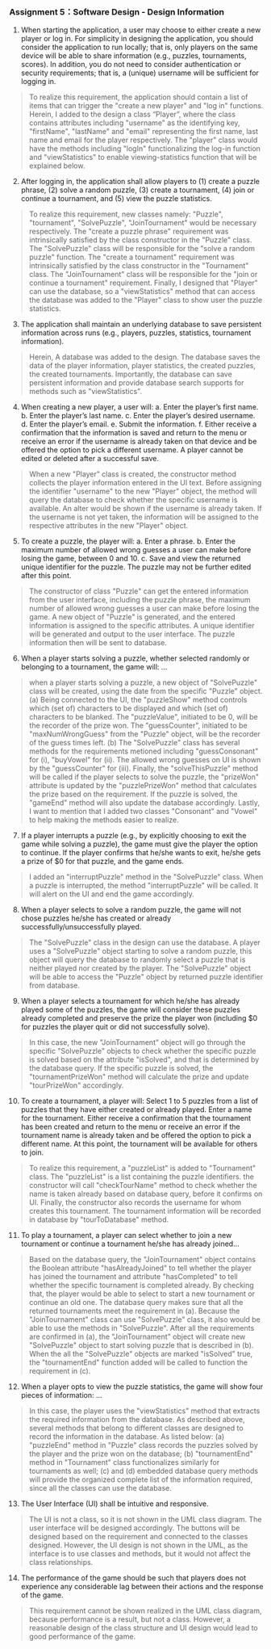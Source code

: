 ### Assignment 5：Software Design - Design Information
1. When starting the application, a user may choose to either create a new player or log in.  For simplicity in designing the application, you should consider the application to run locally; that is, only players on the same device will be able to share information (e.g., puzzles, tournaments, scores). In addition, you do not need to consider authentication or security requirements; that is, a (unique) username will be sufficient for logging in.
>To realize this requirement, the application should contain a list of items that can trigger the "create a new player" and "log in" functions. Herein, I added to the design a class “Player”, where the class contains attributes including "username" as the identifying key, "firstName", "lastName" and "email" representing the first name, last name and email for the player respectively. The "player" class would have the methods including "logIn" functionalizing the log-in function and "viewStatistics" to enable viewing-statistics function that will be explained below.

2. After logging in, the application shall allow players to (1) create a puzzle phrase, (2) solve a random puzzle, (3) create a tournament, (4) join or continue a tournament, and (5) view the puzzle statistics.
>To realize this requirement, new classes namely: "Puzzle", "tournament", "SolvePuzzle", "JoinTournament" would be necessary respectively. The "create a puzzle phrase" requirement was intrinsically satisfied by the class constructor in the "Puzzle" class. The "SolvePuzzle" class will be responsible for the "solve a random puzzle" function. The "create a tournament" requirement was intrinsically satisfied by the class constructor in the "Tournament" class. The "JoinTournament" class will be responsible for the "join or continue a tournament" requirement. Finally, I designed that "Player" can use the database, so a "viewStatistics" method that can access the database was added to the "Player" class to show user the puzzle statistics.

3. The application shall maintain an underlying database to save persistent information across runs (e.g., players, puzzles, statistics, tournament information).
> Herein, A database was added to the design. The database saves the data of the player information, player statistics, the created puzzles, the created tournaments. Importantly, the database can save persistent information and provide database search supports for methods such as "viewStatistics".

4. When creating a new player, a user will: a. Enter the player’s first name. b. Enter the player’s last name. c. Enter the player’s desired username. d. Enter the player’s email. e. Submit the information. f. Either receive a confirmation that the information is saved and return to the menu or receive an error if the username is already taken on that device and be offered the option to pick a different username. A player cannot be edited or deleted after a successful save.
> When a new "Player" class is created, the constructor method collects the player information entered in the UI text. Before assigning the identifier "username" to the new "Player" object, the method will query the database to check whether the specific username is available. An alter would be shown if the username is already taken. If the username is not yet taken, the information will be assigned to the respective attributes in the new "Player" object.

5. To create a puzzle, the player will: a. Enter a phrase. b. Enter the maximum number of allowed wrong guesses a user can make before losing the game, between 0 and 10. c. Save and view the returned unique identifier for the puzzle. The puzzle may not be further edited after this point.
> The constructor of class "Puzzle" can get the entered information from the user interface, including the puzzle phrase, the maximum number of allowed wrong guesses a user can make before losing the game. A new object of "Puzzle" is generated, and the entered information is assigned to the specific attributes. A unique identifier will be generated and output to the user interface. The puzzle information then will be sent to database.

6. When a player starts solving a puzzle, whether selected randomly or belonging to a tournament, the game will: ...
> when a player starts solving a puzzle, a new object of "SolvePuzzle" class will be created, using the date from the specific "Puzzle" object. (a) Being connected to the UI, the "puzzleShow" method controls which (set of) characters to be displayed and which (set of) characters to be blanked. The "puzzleValue", initiated to be 0, will be the recorder of the prize won. The "guessCounter", initiated to be "maxNumWrongGuess" from the "Puzzle" object, will be the recorder of the guess times left. (b) The "SolvePuzzle" class has several methods for the requirements metioned including "guessConsonant" for (i), "buyVowel" for (ii). The allowed wrong guesses on UI is shown by the "guessCounter" for (iii). Finally, the "solveThisPuzzle" method will be called if the player selects to solve the puzzle, the "prizeWon" attribute is updated by the "puzzlePrizeWon" method that calculates the prize based on the requirement. If the puzzle is solved, the "gameEnd" method will also update the database accordingly.
> Lastly, I want to mention that I added two classes "Consonant" and "Vowel" to help making the methods easier to realize.

7. If a player interrupts a puzzle (e.g., by explicitly choosing to exit the game while solving a puzzle), the game must give the player the option to continue. If the player confirms that he/she wants to exit, he/she gets a prize of $0 for that puzzle, and the game ends.
> I added an "interruptPuzzle" method in the "SolvePuzzle" class. When a puzzle is interrupted, the method "interruptPuzzle" will be called. It will alert on the UI and end the game accordingly.

8. When a player selects to solve a random puzzle, the game will not chose puzzles he/she has created or already successfully/unsuccessfully played.
> The "SolvePuzzle" class in the design can use the database. A player uses a "SolvePuzzle" object starting to solve a random puzzle, this object will query the database to randomly select a puzzle that is neither played nor created by the player. The "SolvePuzzle" object will be able to access the "Puzzle" object by returned puzzle identifier from database.

9. When a player selects a tournament for which he/she has already played some of the puzzles, the game will consider these puzzles already completed and preserve the prize the player won (including $0 for puzzles the player quit or did not successfully solve).
> In this case, the new "JoinTournament" object will go through the specific "SolvePuzzle" objects to check whether the specific puzzle is solved based on the attribute "isSolved", and that is determined by the database query. If the specific puzzle is solved, the "tournamentPrizeWon" method will calculate the prize and update "tourPrizeWon" accordingly.   

10. To create a tournament, a player will: Select 1 to 5 puzzles from a list of puzzles that they have either created or already played. Enter a name for the tournament. Either receive a confirmation that the tournament has been created and return to the menu or receive an error if the tournament name is already taken and be offered the option to pick a different name. At this point, the tournament will be available for others to join.
> To realize this requirement, a "puzzleList" is added to "Tournament" class. The "puzzleList" is a list containing the puzzle identifiers. the constructor will call "checkTourName" method to check whether the name is taken already based on database query, before it confirms on UI. Finally, the constructor also records the username for whom creates this tournament. The tournament information will be recorded in database by "tourToDatabase" method.    

11. To play a tournament, a player can select whether to join a new tournament or continue a tournament he/she has already joined...
> Based on the database query, the "JoinTournament" object contains the Boolean attribute "hasAlreadyJoined" to tell whether the player has joined the tournament and attribute "hasCompleted" to tell whether the specific tournament is completed already. By checking that, the player would be able to select to start a new tournament or continue an old one. The database query makes sure that all the returned tournaments meet the requirement in (a). Because the "JoinTournament" class can use "SolvePuzzle" class, it also would be able to use the methods in "SolvePuzzle". After all the requirements are confirmed in (a), the "JoinTournament" object will create new "SolvePuzzle" object to start solving puzzle that is described in (b). When the all the "SolvePuzzle" objects are marked "isSolved" true, the "tournamentEnd" function added will be called to function the requirement in (c).

12. When a player opts to view the puzzle statistics, the game will show four pieces of information: ...
> In this case, the player uses the "viewStatistics" method that extracts the required information from the database. As described above, several methods that belong to different classes are designed to record the information in the database. As listed below: (a) "puzzleEnd" method in "Puzzle" class records the puzzles solved by the player and the prize won on the database; (b) "tournamentEnd" method in "Tournament" class functionalizes similarly for tournaments as well; (c) and (d) embedded database query methods will provide the organized complete list of the information required, since all the classes can use the database.

13. The User Interface (UI) shall be intuitive and responsive.
> The UI is not a class, so it is not shown in the UML class diagram. The user interface will be designed accordingly. The buttons will be designed based on the requirement and connected to the classes designed. However, the UI design is not shown in the UML, as the interface is to use classes and methods, but it would not affect the class relationships.

14. The performance of the game should be such that players does not experience any considerable lag between their actions and the response of the game.
> This requirement cannot be shown realized in the UML class diagram, because performance is a result, but not a class. However, a reasonable design of the class structure and UI design would lead to good performance of the game.  
